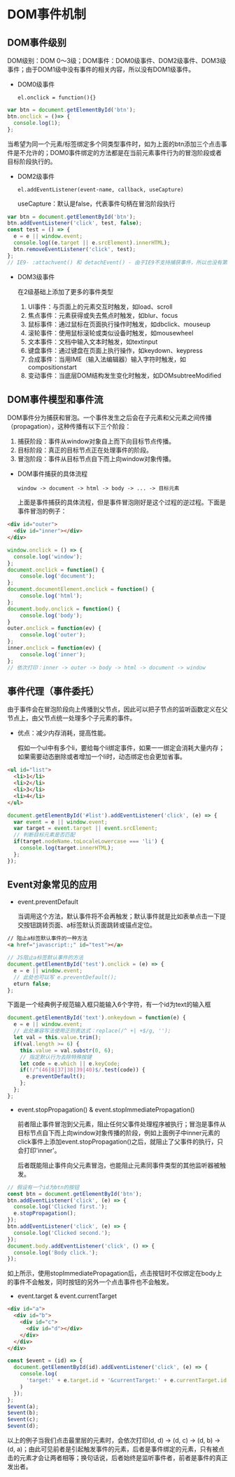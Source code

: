 # DOM事件机制

## DOM事件级别

  DOM级别：DOM 0～3级；DOM事件：DOM0级事件、DOM2级事件、DOM3级事件；由于DOM1级中没有事件的相关内容，所以没有DOM1级事件。

- DOM0级事件

  `el.onclick = function(){}`

~~~js
var btn = document.getElementById('btn');
btn.onclick = ()=> {
  console.log(1);
};
~~~

  当希望为同一个元素/标签绑定多个同类型事件时，如为上面的btn添加三个点击事件是不允许的；DOM0事件绑定的方法都是在当前元素事件行为的冒泡阶段或者目标阶段执行的。

- DOM2级事件

  `el.addEventListener(event-name, callback, useCapture)`

  useCapture：默认是false，代表事件句柄在冒泡阶段执行

~~~js
var btn = document.getElementById('btn');
btn.addEventListener('click', test, false);
const test = () => {
  e = e || window.event;
  console.log((e.target || e.srcElement).innerHTML);
  btn.removeEventListener('click', test);
};
// IE9- :attachvent() 和 detachEvent() - 由于IE9不支持捕获事件，所以也没有第三个参数。
~~~

- DOM3级事件

  在2级基础上添加了更多的事件类型

  1. UI事件：与页面上的元素交互时触发，如load、scroll
  2. 焦点事件：元素获得或失去焦点时触发，如blur、focus
  3. 鼠标事件：通过鼠标在页面执行操作时触发，如dbclick、mouseup
  4. 滚轮事件：使用鼠标滚轮或类似设备时触发，如mousewheel
  5. 文本事件：文档中输入文本时触发，如textinput
  6. 键盘事件：通过键盘在页面上执行操作，如keydown、keypress
  7. 合成事件：当用IME（输入法编辑器）输入字符时触发，如compositionstart
  8. 变动事件：当底层DOM结构发生变化时触发，如DOMsubtreeModified

## DOM事件模型和事件流

DOM事件分为捕获和冒泡。一个事件发生之后会在子元素和父元素之间传播（propagation），这种传播有以下三个阶段：

  1. 捕获阶段：事件从window对象自上而下向目标节点传播。
  2. 目标阶段：真正的目标节点正在处理事件的阶段。
  3. 冒泡阶段：事件从目标节点自下而上向window对象传播。

- DOM事件捕获的具体流程

  `window -> document -> html -> body -> ... -> 目标元素`

  上面是事件捕获的具体流程，但是事件冒泡刚好是这个过程的逆过程。下面是事件冒泡的例子：

~~~html
<div id="outer">
  <div id="inner"></div>
</div>
~~~

~~~js
window.onclick = () => {
  console.log('window');
};
document.onclick = function() {
    console.log('document');
};
document.documentElement.onclick = function() {
    console.log('html');
};
document.body.onclick = function() {
    console.log('body');
}
outer.onclick = function(ev) {
    console.log('outer');
};
inner.onclick = function(ev) {
    console.log('inner');
};
// 依次打印：inner -> outer -> body -> html -> document -> window
~~~

## 事件代理（事件委托）

  由于事件会在冒泡阶段向上传播到父节点，因此可以把子节点的监听函数定义在父节点上，由父节点统一处理多个子元素的事件。

- 优点：减少内存消耗，提高性能。

  假如一个ul中有多个li，要给每个li绑定事件，如果一一绑定会消耗大量内存；如果需要动态删除或者增加一个li时，动态绑定也会更加省事。

~~~html
<ul id="list">
  <li>1</li>
  <li>2</li>
  <li>3</li>
  <li>4</li>
</ul>
~~~

~~~js
document.getElementById('#list').addEventListener('click', (e) => {
  var event = e || window.event;
  var target = event.target || event.srcElement;
  // 判断目标元素是否匹配
  if(target.nodeName.toLocaleLowercase === 'li') {
    console.log(target.innerHTML);
  };
});
~~~

## Event对象常见的应用

- event.preventDefault

  当调用这个方法，默认事件将不会再触发；默认事件就是比如表单点击一下提交按钮跳转页面、a标签默认页面跳转或锚点定位。

~~~html
// 阻止a标签默认事件的一种方法
<a href="javascript:;" id="test"></a>
~~~

~~~js
// JS阻止a标签默认事件的方法
document.getElementById('test').onclick = (e) => {
  e = e || window.event;
  // 此处也可以写 e.preventDefault();
  eturn false;
};
~~~

  下面是一个经典例子规范输入框只能输入6个字符，有一个id为text的输入框

~~~js
document.getElementById('text').onkeydown = function(e) {
  e = e || window.event;
  // 此处兼容写法使用正则表达式：replace(/^ +| +$/g, '');
  let val = this.value.trim();
  if(val.length >= 6) {
    this.value = val.substr(0, 6);
    // 指定默认行为去除特殊按键
    let code = e.which || e.keyCode;
    if(!/^(46|8|37|38|39|40)$/.test(code)) {
      e.preventDefault();
    };
  };
};
~~~

- event.stopPropagation() & event.stopImmediatePropagation()

  前者阻止事件冒泡到父元素，阻止任何父事件处理程序被执行；冒泡是事件从目标节点自下而上向window对象传播的阶段，例如上面例子中inner元素的click事件上添加event.stopPropagation()之后，就阻止了父事件的执行，只会打印'inner'。

  后者既能阻止事件向父元素冒泡，也能阻止元素同事件类型的其他监听器被触发。

~~~js
// 假设有一个id为btn的按钮
const btn = document.getElementById('btn');
btn.addEventListener('click', (e) => {
  console.log('Clicked first.');
  e.stopPropagation();
});
btn.addEventListener('click', (e) => {
  console.log('Clicked second.');
});
document.body.addEventListener('click', () => {
  console.log('Body click.');
});
~~~

  如上所示，使用stopImmediatePropagation后，点击按钮时不仅绑定在body上的事件不会触发，同时按钮的另外一个点击事件也不会触发。

- event.target & event.currentTarget

~~~html
<div id="a">
  <div id="b">
    <div id="c">
      <div id="d"></div>
    </div>
  </div>
</div>
~~~

~~~js
const $event = (id) => {
  document.getElementById(id).addEventListener('click', (e) => {
    console.log(
      'target:' + e.target.id + '&currentTarget:' + e.currentTarget.id
    )
  });
};
$event(a);
$event(b);
$event(c);
$event(d);
~~~

  以上的例子当我们点击最里层的元素时，会依次打印(d, d) -> (d, c) -> (d, b) -> (d, a)；由此可见前者是引起触发事件的元素，后者是事件绑定的元素，只有被点击的元素才会让两者相等；换句话说，后者始终是监听事件者，前者是事件的真正发出者。